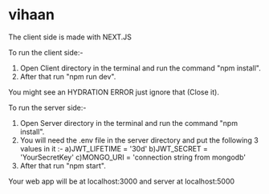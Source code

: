 # vihaan

The client side is made with NEXT.JS

To run the client side:-
1) Open Client directory in the terminal and run the command "npm install".
2) After that run "npm run dev".

You might see an HYDRATION ERROR just ignore that (Close it).

To run the server side:- 
1) Open Server directory in the terminal and run the command "npm install".
2) You will need the .env file in the server directory and put the following 3 values in it :-
  a)JWT_LIFETIME = '30d'
  b)JWT_SECRET = 'YourSecretKey'
  c)MONGO_URI = 'connection string from mongodb'
3) After that run "npm start".

Your web app will be at localhost:3000 and server at localhost:5000 
